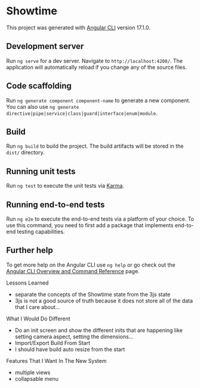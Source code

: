 # Showtime

This project was generated with [Angular CLI](https://github.com/angular/angular-cli) version 17.1.0.

## Development server

Run `ng serve` for a dev server. Navigate to `http://localhost:4200/`. The application will automatically reload if you change any of the source files.

## Code scaffolding

Run `ng generate component component-name` to generate a new component. You can also use `ng generate directive|pipe|service|class|guard|interface|enum|module`.

## Build

Run `ng build` to build the project. The build artifacts will be stored in the `dist/` directory.

## Running unit tests

Run `ng test` to execute the unit tests via [Karma](https://karma-runner.github.io).

## Running end-to-end tests

Run `ng e2e` to execute the end-to-end tests via a platform of your choice. To use this command, you need to first add a package that implements end-to-end testing capabilities.

## Further help

To get more help on the Angular CLI use `ng help` or go check out the [Angular CLI Overview and Command Reference](https://angular.io/cli) page.


Lessons Learned

- separate the concepts of the Showtime state from the
3js state
- 3js is not a good source of truth because it does not store
all of the data that I care about...

What I Would Do Different

- Do an init screen and show the different inits that are
happening like setting camera aspect, setting the dimensions...
- Import/Export Build From Start
- I should have build auto resize from the start

Features That I Want In The New System

- multiple views
- collapsable menu